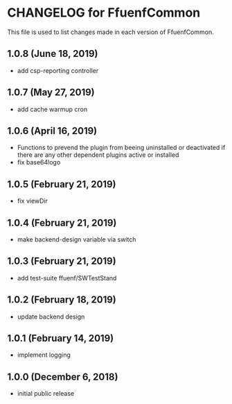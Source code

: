 # CHANGELOG for FfuenfCommon

This file is used to list changes made in each version of FfuenfCommon.

## 1.0.8 (June 18, 2019)

* add csp-reporting controller

## 1.0.7 (May 27, 2019)

* add cache warmup cron

## 1.0.6 (April 16, 2019)

* Functions to prevend the plugin from beeing uninstalled or deactivated if there are any other dependent plugins active or installed
* fix base64logo

## 1.0.5 (February 21, 2019)

* fix viewDir

## 1.0.4 (February 21, 2019)

* make backend-design variable via switch

## 1.0.3 (February 21, 2019)

* add test-suite ffuenf/SWTestStand

## 1.0.2 (February 18, 2019)

* update backend design

## 1.0.1 (February 14, 2019)

* implement logging

## 1.0.0 (December 6, 2018)

* initial public release